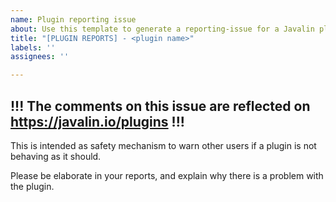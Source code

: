 ```yaml
---
name: Plugin reporting issue
about: Use this template to generate a reporting-issue for a Javalin plugin
title: "[PLUGIN REPORTS] - <plugin name>"
labels: ''
assignees: ''

---
```


## !!! The comments on this issue are reflected on https://javalin.io/plugins !!!

This is intended as safety mechanism to warn other users if a plugin is not behaving as it should.
  
Please be elaborate in your reports, and explain why there is a problem with the plugin.
